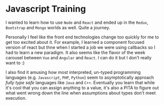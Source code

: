# Javascript Training

I wanted to learn how to use `Node` and `React` and ended up in the `Redux`, `Bootstrap` and `Mongo` worlds as well. Quite a journey.

Personally I feel like the front end technologies change too quickly for me to get too excited about it. For example, I learned a component focused version of react but thne when I started a job we were using callbacks so I had to learn a new paradigm. It also seems like the flavor of the week carousel between `Vue` and `Angular` and `React`. I can do it but I don't really want to :)

I also find it amusing how most interpreted, un-typed programming languages (e.g. `Javascript`, `PHP`, `Python`) seem to asymptotically approach *fully type safe* languages like `Java` and `C++`. Eventually you learn that while it's cool that you can assign anything to a value, it's also a PITA to figure out what went wrong down the line when assumptions about types don't meet execution.
